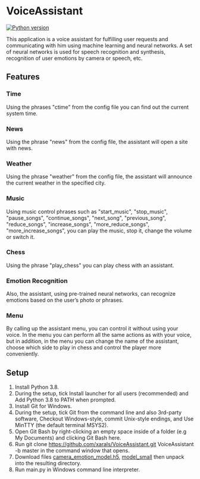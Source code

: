 # VoiceAssistant

[![Python version](https://img.shields.io/badge/python-3.8-blue.svg)](https://python.org)

This application is a voice assistant for fulfilling user requests and communicating with him using machine learning and neural networks. A set of neural networks is used for speech recognition and synthesis, recognition of user emotions by camera or speech, etc.

## Features
### Time
Using the phrases "ctime" from the config file you can find out the current system time.

### News
Using the phrase "news" from the config file, the assistant will open a site with news.

### Weather
Using the phrase "weather" from the config file, the assistant will announce the current weather in the specified city.

### Music
Using music control phrases such as "start_music", "stop_music", "pause_songs", "continue_songs", "next_song", "previous_song", "reduce_songs", "increase_songs", "more_reduce_songs", "more_increase_songs", you can play the music, stop it, change the volume or switch it.

### Chess
Using the phrase "play_chess" you can play chess with an assistant.

### Emotion Recognition
Also, the assistant, using pre-trained neural networks, can recognize emotions based on the user’s photo or phrases.

### Menu
By calling up the assistant menu, you can control it without using your voice. In the menu you can perform all the same actions as with your voice, but in addition, in the menu you can change the name of the assistant, choose which side to play in chess and control the player more conveniently.

## Setup
1. Install Python 3.8.
2. During the setup, tick Install launcher for all users (recommended) and Add Python 3.8 to PATH when prompted.
3. Install Git for Windows.
4. During the setup, tick Git from the command line and also 3rd-party software, Checkout Windows-style, commit Unix-style endings, and Use MinTTY (the default terminal MSYS2).
5. Open Git Bash by right-clicking an empty space inside of a folder (e.g My Documents) and clicking Git Bash here.
6. Run git clone https://github.com/xarals/VoiceAssistant.git VoiceAssistant -b master in the command window that opens.
7. Download files [camera_emotion_model.h5](https://drive.google.com/file/d/1_YbzmTirB0i-HlYG0J7tpq8x5zsP0xDa/edit), [model_small](https://drive.google.com/file/d/1LsRk8wSwqDKnDYd8eXyHDcIYPgWA8Csg/view) then unpack into the resulting directory.
8. Run main.py in Windows command line interpreter.
